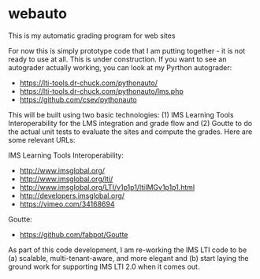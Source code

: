 webauto
=======

This is my automatic grading program for web sites

For now this is simply prototype code that I am putting together - 
it is not ready to use at all.  This is under construction.   If 
you want to see an autograder actually working, you can look at my 
Pyrthon autograder:

* https://lti-tools.dr-chuck.com/pythonauto/
* https://lti-tools.dr-chuck.com/pythonauto/lms.php
* https://github.com/csev/pythonauto

This will be built using two basic technologies: (1) IMS Learning Tools
Interoperability for the LMS integration and grade flow and (2) Goutte
to do the actual unit tests to evaluate the sites and compute the grades.
Here are some relevant URLs:

IMS Learning Tools Interoperability:

* http://www.imsglobal.org/
* http://www.imsglobal.org/lti/
* http://www.imsglobal.org/LTI/v1p1p1/ltiIMGv1p1p1.html
* http://developers.imsglobal.org/
* https://vimeo.com/34168694

Goutte:

* https://github.com/fabpot/Goutte

As part of this code development, I am re-working the IMS LTI code 
to be (a) scalable, multi-tenant-aware, and more elegant and (b) 
start laying the ground work for supporting IMS LTI 2.0
when it comes out.

